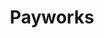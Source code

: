 ---
title: "Payworks"
identification: "pay"
description: "Payworks provides payroll services and more for workplaces."
link: "https://www.payworks.ca/"
image: "assets/img/logos/payworks.png"
width: "100px"
complete: false
members:
  - name: "Rebecca Tiessen"
    summary: "Rebecca did her first work term at Payworks."
    statement: ""
    image: "/assets/img/co-op/rebecca.jpg"
---